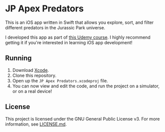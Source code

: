 # JP Apex Predators

This is an iOS app written in Swift that allows you explore, sort, and filter different predators in the Jurassic Park universe.

I developed this app as part of [this Udemy course](https://www.udemy.com/course/ios-15-app-development-with-swiftui-3-and-swift-5/). I highly recommend getting it if you're interested in learning iOS app development!

## Running

1. Download [Xcode](https://developer.apple.com/xcode/).
2. Clone this repository.
3. Open up the `JP Apex Predators.xcodeproj` file.
4. You can now view and edit the code, and run the project on a simulator, or on a real device!

## License

This project is licensed under the GNU General Public License v3. For more information, see [LICENSE.md](LICENSE.md).
